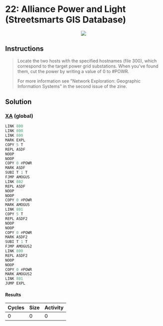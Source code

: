 # 22: Alliance Power and Light (Streetsmarts GIS Database)

<div align="center"><img src="EXAPUNKS - Xtreme League Baseball (3916, 53, 1, 2023-05-19-15-20-07).gif" /></div>

## Instructions
> Locate the two hosts with the specified hostnames (file 300), which correspond to the target power grid substations. When you've found them, cut the power by writing a value of 0 to #POWR.
> 
> For more information see "Network Exploration: Geographic Information Systems" in the second issue of the zine.

## Solution

### [XA](XA.exa) (global)
```asm
LINK 800
LINK 800
LINK 800
MARK EXPL
COPY 5 T
REPL ASDF
NOOP
NOOP
COPY 0 #POWR
MARK ASDF
SUBI T 1 T
FJMP AMOGUS
LINK 802
REPL ASDF
NOOP
NOOP
COPY 0 #POWR
MARK AMOGUS
LINK 801
COPY 5 T
REPL ASDF2
NOOP
NOOP
COPY 0 #POWR
MARK ASDF2
SUBI T 1 T
FJMP AMOGUS2
LINK 800
REPL ASDF2
NOOP
NOOP
COPY 0 #POWR
MARK AMOGUS2
LINK 801
JUMP EXPL
```

#### Results
| Cycles | Size | Activity |
|--------|------|----------|
| 0      | 0    | 0        |
